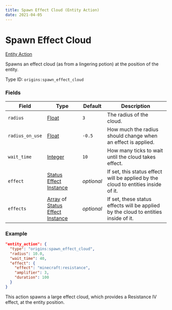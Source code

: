 ```yaml
---
title: Spawn Effect Cloud (Entity Action)
date: 2021-04-05
---
```


# Spawn Effect Cloud

[Entity Action](../entity_actions.md)

Spawns an effect cloud (as from a lingering potion) at the position of the entity.

Type ID: `origins:spawn_effect_cloud`

### Fields

Field  | Type | Default | Description
-------|------|---------|-------------
`radius` | [Float](../data_types/float.md) | `3` | The radius of the cloud.
`radius_on_use` | [Float](../data_types/float.md) | `-0.5` | How much the radius should change when an effect is applied.
`wait_time` | [Integer](../data_types/integer.md) | `10` | How many ticks to wait until the cloud takes effect.
`effect` | [Status Effect Instance](../data_types/status_effect_instance.md) | _optional_ | If set, this status effect will be applied by the cloud to entities inside of it.
`effects` | [Array](../data_types/array.md) of [Status Effect Instance](../data_types/status_effect_instance.md) | _optional_ | If set, these status effects will be applied by the cloud to entities inside of it.

### Example
```json
"entity_action": {
  "type": "origins:spawn_effect_cloud",
  "radius": 10.0,
  "wait_time": 40,
  "effect": {
    "effect": "minecraft:resistance",
    "amplifier": 3,
    "duration": 100
  }
}
```
This action spawns a large effect cloud, which provides a Resistance IV effect, at the entity position.
